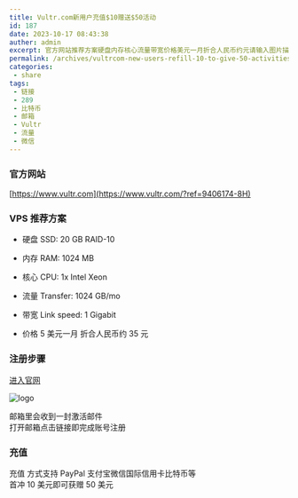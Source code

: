 ```yaml
---
title: Vultr.com新用户充值$10赠送$50活动
id: 187
date: 2023-10-17 08:43:38
auther: admin
excerpt: 官方网站推荐方案硬盘内存核心流量带宽价格美元一月折合人民币约元请输入图片描述注册步骤
permalink: /archives/vultrcom-new-users-refill-10-to-give-50-activities
categories:
 - share
tags: 
 - 链接
 - 289
 - 比特币
 - 邮箱
 - Vultr
 - 流量
 - 微信
---
```


###  官方网站
 [https://www.vultr.com](https://www.vultr.com/?ref=9406174-8H)
<h3>VPS 推荐方案</h3>
<ul>
<li>
<p>硬盘 SSD: 20 GB RAID-10  </p>
</li>
<li>
<p>内存 RAM: 1024 MB  </p>
</li>
<li>
<p>核心 CPU: 1x Intel Xeon  </p>
</li>
<li>
<p>流量 Transfer: 1024 GB/mo  </p>
</li>
<li>
<p>带宽 Link speed: 1 Gigabit  </p>
</li>
<li>
<p>价格 5 美元一月 折合人民币约 35 元</p>
</li>
</ul>

<h3>注册步骤</h3>
<p><a href="https://www.vultr.com/?ref=7980960">进入官网</a><br />
  
![logo](https://mrwen.oss-cn-shanghai.aliyuncs.com/org/2019/03/2019032706202566.png)

  邮箱里会收到一封激活邮件<br />
打开邮箱点击链接即完成账号注册</p>
<h3>充值</h3>
<p>充值 方式支持 PayPal 支付宝微信国际信用卡比特币等<br />
首冲 10 美元即可获赠 50 美元</p>